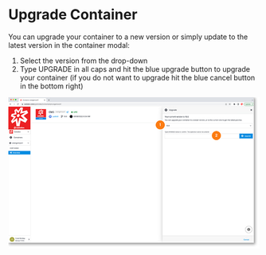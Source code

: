# Upgrade Container

You can upgrade your container to a new version or simply update to the latest version in the container modal:

1. Select the version from the drop-down
2. Type UPGRADE in all caps and hit the blue upgrade button to upgrade your container (if you do not want to upgrade hit the blue cancel button in the bottom right)
	
<a href="../../../images/infra-container-upgrade-lg.jpg" target="_blank"><img src="../../../images/infra-container-upgrade.jpg" style="margin: auto; display: block"></a>

	